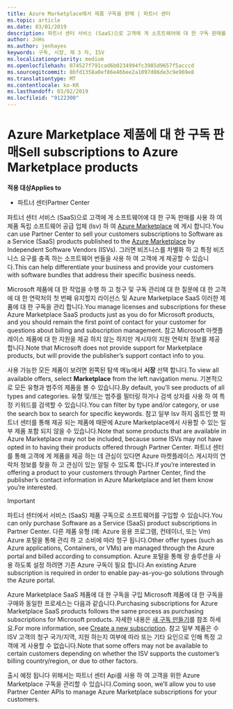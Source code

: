 ```yaml
---
title: Azure Marketplace에서 제품 구독을 판매 | 파트너 센터
ms.topic: article
ms.date: 03/01/2019
description: 파트너 센터 서비스 (SaaS)으로 고객에 게 소프트웨어에 대 한 구독 판매를 사용 하 여 제품 독립 소프트웨어 공급 업체 (Isv) 하 여 Azure Marketplace에 게시 합니다.
author: JnHs
ms.author: jenhayes
keywords: 구독, 시장, 제 3 자, ISV
ms.localizationpriority: medium
ms.openlocfilehash: 074527f791cad6b0234994fc3985d9657f5acccd
ms.sourcegitcommit: 8bfd1358a0ef86e46bee2a1097d86de3c9e969e8
ms.translationtype: MT
ms.contentlocale: ko-KR
ms.lasthandoff: 03/02/2019
ms.locfileid: "9122300"
---
```

# <a name="sell-subscriptions-to-azure-marketplace-products"></a><span data-ttu-id="7923b-104">Azure Marketplace 제품에 대 한 구독 판매</span><span class="sxs-lookup"><span data-stu-id="7923b-104">Sell subscriptions to Azure Marketplace products</span></span>

**<span data-ttu-id="7923b-105">적용 대상</span><span class="sxs-lookup"><span data-stu-id="7923b-105">Applies to</span></span>**

-  <span data-ttu-id="7923b-106">파트너 센터</span><span class="sxs-lookup"><span data-stu-id="7923b-106">Partner Center</span></span>


<span data-ttu-id="7923b-107">파트너 센터 서비스 (SaaS)으로 고객에 게 소프트웨어에 대 한 구독 판매를 사용 하 여 제품 독립 소프트웨어 공급 업체 (Isv) 하 여 [Azure Marketplace](https://azuremarketplace.microsoft.com/marketplace) 에 게시 합니다.</span><span class="sxs-lookup"><span data-stu-id="7923b-107">You can use Partner Center to sell your customers subscriptions to Software as a Service (SaaS) products published to the [Azure Marketplace](https://azuremarketplace.microsoft.com/marketplace) by Independent Software Vendors (ISVs).</span></span> <span data-ttu-id="7923b-108">그러면 비즈니스를 차별화 하 고 특정 비즈니스 요구를 충족 하는 소프트웨어 번들을 사용 하 여 고객에 게 제공할 수 있습니다.</span><span class="sxs-lookup"><span data-stu-id="7923b-108">This can help differentiate your business and provide your customers with software bundles that address their specific business needs.</span></span> 

<span data-ttu-id="7923b-109">Microsoft 제품에 대 한 작업을 수행 하 고 청구 및 구독 관리에 대 한 질문에 대 한 고객에 대 한 연락처의 첫 번째 유지할지 라이선스 및 Azure Marketplace SaaS 이러한 제품에 대 한 구독을 관리 합니다.</span><span class="sxs-lookup"><span data-stu-id="7923b-109">You manage licenses and subscriptions for these Azure Marketplace SaaS products just as you do for Microsoft products, and you should remain the first point of contact for your customer for questions about billing and subscription management.</span></span> <span data-ttu-id="7923b-110">참고 Microsoft 마켓플레이스 제품에 대 한 지원을 제공 하지 않는 하지만 게시자의 지원 연락처 정보를 제공 합니다.</span><span class="sxs-lookup"><span data-stu-id="7923b-110">Note that Microsoft does not provide support for Marketplace products, but will provide the publisher’s support contact info to you.</span></span>

<span data-ttu-id="7923b-111">사용 가능한 모든 제품이 보려면 왼쪽된 탐색 메뉴에서 **시장** 선택 합니다.</span><span class="sxs-lookup"><span data-stu-id="7923b-111">To view all available offers, select **Marketplace** from the left navigation menu.</span></span> <span data-ttu-id="7923b-112">기본적으로 모든 유형과 범주의 제품을 볼 수 있습니다.</span><span class="sxs-lookup"><span data-stu-id="7923b-112">By default, you’ll see products of all types and categories.</span></span> <span data-ttu-id="7923b-113">유형 및/또는 범주를 필터링 하거나 검색 상자를 사용 하 여 특정 키워드를 검색할 수 있습니다.</span><span class="sxs-lookup"><span data-stu-id="7923b-113">You can filter by type and/or category, or use the search box to search for specific keywords.</span></span> <span data-ttu-id="7923b-114">참고 일부 Isv 하지 옵트인 했 파트너 센터를 통해 제공 되는 제품에 때문에 Azure Marketplace에서 사용할 수 있는 일부 제품 포함 되지 않을 수 있습니다.</span><span class="sxs-lookup"><span data-stu-id="7923b-114">Note that some products that are available in Azure Marketplace may not be included, because some ISVs may not have opted in to having their products offered through Partner Center.</span></span> <span data-ttu-id="7923b-115">파트너 센터를 통해 고객에 게 제품을 제공 하는 데 관심이 있다면 Azure 마켓플레이스 게시자의 연락처 정보를 찾을 하 고 관심이 있는 알릴 수 있도록 합니다.</span><span class="sxs-lookup"><span data-stu-id="7923b-115">If you’re interested in offering a product to your customers through Partner Center, find the publisher’s contact information in Azure Marketplace and let them know you’re interested.</span></span>

> [!IMPORTANT]
> <span data-ttu-id="7923b-116">파트너 센터에서 서비스 (SaaS) 제품 구독으로 소프트웨어를 구입할 수 있습니다.</span><span class="sxs-lookup"><span data-stu-id="7923b-116">You can only purchase Software as a Service (SaaS) product subscriptions in Partner Center.</span></span> <span data-ttu-id="7923b-117">다른 제품 유형 (예: Azure 응용 프로그램, 컨테이너, 또는 Vm) Azure 포털을 통해 관리 하 고 소비에 따라 청구 됩니다.</span><span class="sxs-lookup"><span data-stu-id="7923b-117">Other offer types (such as Azure applications, Containers, or VMs) are managed through the Azure portal and billed according to consumption.</span></span> <span data-ttu-id="7923b-118">Azure 포털을 통해 량 솔루션을 사용 하도록 설정 하려면 기존 Azure 구독이 필요 합니다.</span><span class="sxs-lookup"><span data-stu-id="7923b-118">An existing Azure subscription is required in order to enable pay-as-you-go solutions through the Azure portal.</span></span>

<span data-ttu-id="7923b-119">Azure Marketplace SaaS 제품에 대 한 구독을 구입 Microsoft 제품에 대 한 구독을 구매와 동일한 프로세스는 다음과 같습니다.</span><span class="sxs-lookup"><span data-stu-id="7923b-119">Purchasing subscriptions for Azure Marketplace SaaS products follows the same process as purchasing subscriptions for Microsoft products.</span></span> <span data-ttu-id="7923b-120">자세한 내용은 [새 구독 만들기](create-a-new-subscription.md)를 참조 하세요.</span><span class="sxs-lookup"><span data-stu-id="7923b-120">For more information, see [Create a new subscription](create-a-new-subscription.md).</span></span> <span data-ttu-id="7923b-121">참고 일부 제품은 수 ISV 고객의 청구 국가/지역, 지원 하는지 여부에 따라 또는 기타 요인으로 인해 특정 고객에 게 사용할 수 없습니다.</span><span class="sxs-lookup"><span data-stu-id="7923b-121">Note that some offers may not be available to certain customers depending on whether the ISV supports the customer’s billing country/region, or due to other factors.</span></span>

<span data-ttu-id="7923b-122">출시 예정 됩니다 위해서는 파트너 센터 Api를 사용 하 여 고객을 위한 Azure Marketplace 구독을 관리할 수 있습니다.</span><span class="sxs-lookup"><span data-stu-id="7923b-122">Coming soon, we’ll allow you to use Partner Center APIs to manage Azure Marketplace subscriptions for your customers.</span></span> 


